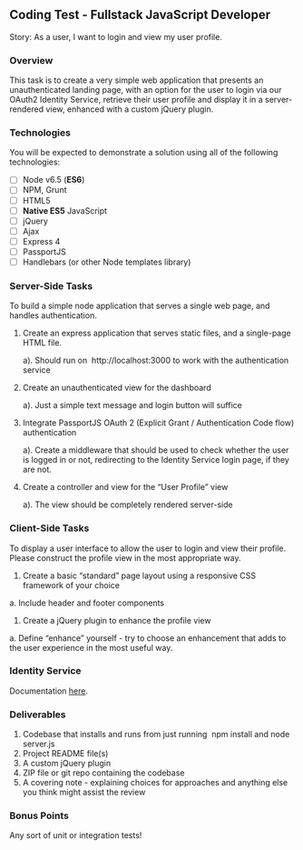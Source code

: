 Coding Test - Fullstack JavaScript Developer
---

Story: As a user, I want to login and view my user profile.

### Overview
This task is to create a very simple web application that presents an unauthenticated landing page, with an option for the user to login via our OAuth2 Identity Service, retrieve their user profile and display it in a server-rendered view, enhanced with a custom jQuery plugin.

### Technologies
You will be expected to demonstrate a solution using all of the following technologies:

 * [ ] Node v6.5 (**ES6**)
 * [ ] NPM, Grunt
 * [ ] HTML5
 * [ ] **Native ES5** JavaScript
 * [ ] jQuery
 * [ ] Ajax
 * [ ] Express 4
 * [ ] PassportJS
 * [ ] Handlebars (or other Node templates library)

### Server-Side Tasks

To build a simple node application that serves a single web page, and handles authentication.

1. Create an express application that serves static files, and a single-page HTML file.
    
    a). Should run on ​ http://localhost:3000​ to work with the authentication service

1. Create an unauthenticated view for the dashboard

    a). Just a simple text message and login button will suffice

1. Integrate PassportJS OAuth 2 (Explicit Grant / Authentication Code flow) authentication

    a). Create a middleware that should be used to check whether the user is logged in or not,
redirecting to the Identity Service login page, if they are not.

1. Create a controller and view for the “User Profile” view

    a). The view should be completely rendered server-side
    
### Client-Side Tasks

To display a user interface to allow the user to login and view their profile. Please construct the profile view
in the most appropriate way.

1. Create a basic “standard” page layout using a responsive CSS framework of your choice

a. Include header and footer components

1. Create a jQuery plugin to enhance the profile view

a. Define “enhance” yourself - try to choose an enhancement that adds to the user experience in the most useful way.

### Identity Service

Documentation [here](oauth/).

### Deliverables

1. Codebase that installs and runs from just running ​ npm install​ and ​ node server.js
1. Project README file(s)
1. A custom jQuery plugin
1. ZIP file or git repo containing the codebase
1. A covering note - explaining choices for approaches and anything else you think might assist the
review

### Bonus Points

Any sort of unit or integration tests!